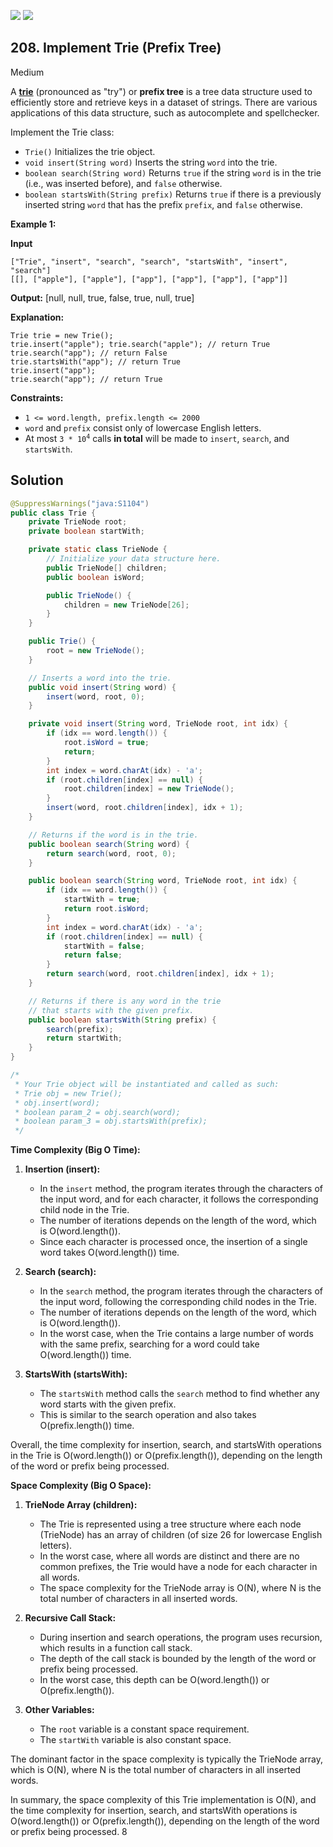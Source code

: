 [![](https://img.shields.io/github/stars/javadev/LeetCode-in-Java?label=Stars&style=flat-square)](https://github.com/javadev/LeetCode-in-Java)
[![](https://img.shields.io/github/forks/javadev/LeetCode-in-Java?label=Fork%20me%20on%20GitHub%20&style=flat-square)](https://github.com/javadev/LeetCode-in-Java/fork)

## 208\. Implement Trie (Prefix Tree)

Medium

A [**trie**](https://en.wikipedia.org/wiki/Trie) (pronounced as "try") or **prefix tree** is a tree data structure used to efficiently store and retrieve keys in a dataset of strings. There are various applications of this data structure, such as autocomplete and spellchecker.

Implement the Trie class:

*   `Trie()` Initializes the trie object.
*   `void insert(String word)` Inserts the string `word` into the trie.
*   `boolean search(String word)` Returns `true` if the string `word` is in the trie (i.e., was inserted before), and `false` otherwise.
*   `boolean startsWith(String prefix)` Returns `true` if there is a previously inserted string `word` that has the prefix `prefix`, and `false` otherwise.

**Example 1:**

**Input**

    ["Trie", "insert", "search", "search", "startsWith", "insert", "search"]
    [[], ["apple"], ["apple"], ["app"], ["app"], ["app"], ["app"]]

**Output:** [null, null, true, false, true, null, true]

**Explanation:**

    Trie trie = new Trie();
    trie.insert("apple"); trie.search("apple"); // return True
    trie.search("app"); // return False
    trie.startsWith("app"); // return True
    trie.insert("app");
    trie.search("app"); // return True 

**Constraints:**

*   `1 <= word.length, prefix.length <= 2000`
*   `word` and `prefix` consist only of lowercase English letters.
*   At most <code>3 * 10<sup>4</sup></code> calls **in total** will be made to `insert`, `search`, and `startsWith`.

## Solution

```java
@SuppressWarnings("java:S1104")
public class Trie {
    private TrieNode root;
    private boolean startWith;

    private static class TrieNode {
        // Initialize your data structure here.
        public TrieNode[] children;
        public boolean isWord;

        public TrieNode() {
            children = new TrieNode[26];
        }
    }

    public Trie() {
        root = new TrieNode();
    }

    // Inserts a word into the trie.
    public void insert(String word) {
        insert(word, root, 0);
    }

    private void insert(String word, TrieNode root, int idx) {
        if (idx == word.length()) {
            root.isWord = true;
            return;
        }
        int index = word.charAt(idx) - 'a';
        if (root.children[index] == null) {
            root.children[index] = new TrieNode();
        }
        insert(word, root.children[index], idx + 1);
    }

    // Returns if the word is in the trie.
    public boolean search(String word) {
        return search(word, root, 0);
    }

    public boolean search(String word, TrieNode root, int idx) {
        if (idx == word.length()) {
            startWith = true;
            return root.isWord;
        }
        int index = word.charAt(idx) - 'a';
        if (root.children[index] == null) {
            startWith = false;
            return false;
        }
        return search(word, root.children[index], idx + 1);
    }

    // Returns if there is any word in the trie
    // that starts with the given prefix.
    public boolean startsWith(String prefix) {
        search(prefix);
        return startWith;
    }
}

/*
 * Your Trie object will be instantiated and called as such:
 * Trie obj = new Trie();
 * obj.insert(word);
 * boolean param_2 = obj.search(word);
 * boolean param_3 = obj.startsWith(prefix);
 */
```

**Time Complexity (Big O Time):**

1. **Insertion (insert):**
   - In the `insert` method, the program iterates through the characters of the input word, and for each character, it follows the corresponding child node in the Trie.
   - The number of iterations depends on the length of the word, which is O(word.length()).
   - Since each character is processed once, the insertion of a single word takes O(word.length()) time.

2. **Search (search):**
   - In the `search` method, the program iterates through the characters of the input word, following the corresponding child nodes in the Trie.
   - The number of iterations depends on the length of the word, which is O(word.length()).
   - In the worst case, when the Trie contains a large number of words with the same prefix, searching for a word could take O(word.length()) time.

3. **StartsWith (startsWith):**
   - The `startsWith` method calls the `search` method to find whether any word starts with the given prefix.
   - This is similar to the search operation and also takes O(prefix.length()) time.

Overall, the time complexity for insertion, search, and startsWith operations in the Trie is O(word.length()) or O(prefix.length()), depending on the length of the word or prefix being processed.

**Space Complexity (Big O Space):**

1. **TrieNode Array (children):**
   - The Trie is represented using a tree structure where each node (TrieNode) has an array of children (of size 26 for lowercase English letters).
   - In the worst case, where all words are distinct and there are no common prefixes, the Trie would have a node for each character in all words.
   - The space complexity for the TrieNode array is O(N), where N is the total number of characters in all inserted words.

2. **Recursive Call Stack:**
   - During insertion and search operations, the program uses recursion, which results in a function call stack.
   - The depth of the call stack is bounded by the length of the word or prefix being processed.
   - In the worst case, this depth can be O(word.length()) or O(prefix.length()).
  
3. **Other Variables:**
   - The `root` variable is a constant space requirement.
   - The `startWith` variable is also constant space.

The dominant factor in the space complexity is typically the TrieNode array, which is O(N), where N is the total number of characters in all inserted words.

In summary, the space complexity of this Trie implementation is O(N), and the time complexity for insertion, search, and startsWith operations is O(word.length()) or O(prefix.length()), depending on the length of the word or prefix being processed.
                                                                                                                                   8